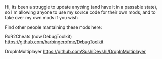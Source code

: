 Hi, its been a struggle to update anything (and have it in a passable state), so I'm allowing anyone to use my source code for their own mods, and to take over my own mods if you wish

Find other people mantaining these mods here:

RoR2Cheats (now DebugToolkit)
  https://github.com/harbingerofme/DebugToolkit
  
DropInMultiplayer
  https://github.com/SushiDevshi/DropInMultiplayer
